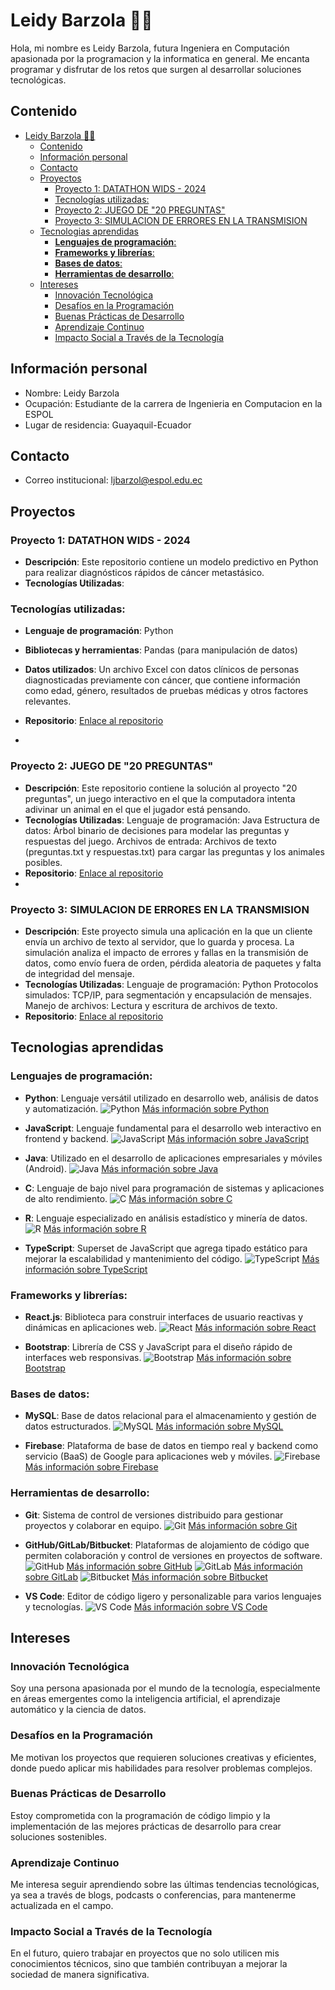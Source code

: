 # Leidy Barzola 👩‍💻
Hola, mi nombre es Leidy Barzola, futura Ingeniera en Computación apasionada por la programacion y la informatica en general. Me encanta programar y disfrutar de los retos que surgen al desarrollar soluciones tecnológicas.
## Contenido
- [Leidy Barzola 👩‍💻](#leidy-barzola-)
  - [Contenido](#contenido)
  - [Información personal](#información-personal)
  - [Contacto](#contacto)
  - [Proyectos](#proyectos)
    - [Proyecto 1: DATATHON WIDS - 2024](#proyecto-1-datathon-wids---2024)
    - [Tecnologías utilizadas:](#tecnologías-utilizadas)
    - [Proyecto 2: JUEGO DE "20 PREGUNTAS"](#proyecto-2-juego-de-20-preguntas)
    - [Proyecto 3: SIMULACION DE ERRORES EN LA TRANSMISION](#proyecto-3-simulacion-de-errores-en-la-transmision)
  - [Tecnologias aprendidas](#tecnologias-aprendidas)
    - [**Lenguajes de programación**:](#lenguajes-de-programación)
    - [**Frameworks y librerías**:](#frameworks-y-librerías)
    - [**Bases de datos**:](#bases-de-datos)
    - [**Herramientas de desarrollo**:](#herramientas-de-desarrollo)
  - [Intereses](#intereses)
    - [Innovación Tecnológica](#innovación-tecnológica)
    - [Desafíos en la Programación](#desafíos-en-la-programación)
    - [Buenas Prácticas de Desarrollo](#buenas-prácticas-de-desarrollo)
    - [Aprendizaje Continuo](#aprendizaje-continuo)
    - [Impacto Social a Través de la Tecnología](#impacto-social-a-través-de-la-tecnología)
## Información personal
* Nombre: Leidy Barzola
* Ocupación: Estudiante de la carrera de Ingenieria en Computacion en la ESPOL
* Lugar de residencia: Guayaquil-Ecuador

## Contacto
* Correo institucional: ljbarzol@espol.edu.ec
## Proyectos
 ### Proyecto 1: DATATHON WIDS - 2024 
- **Descripción**: 
Este repositorio contiene un modelo predictivo en Python para realizar diagnósticos rápidos de cáncer metastásico. 
- **Tecnologías Utilizadas**: 
### Tecnologías utilizadas:
- **Lenguaje de programación**: Python
- **Bibliotecas y herramientas**: Pandas (para manipulación de datos)
- **Datos utilizados**: Un archivo Excel con datos clínicos de personas diagnosticadas previamente con cáncer, que contiene información como edad, género, resultados de pruebas médicas y otros factores relevantes.

- **Repositorio**: [Enlace al repositorio](https://github.com/ljbarzol/WIDS-2024)
- 
### Proyecto 2: JUEGO DE "20 PREGUNTAS"
- **Descripción**: Este repositorio contiene la solución al proyecto "20 preguntas", un juego interactivo en el que la computadora intenta adivinar un animal en el que el jugador está pensando. 
- **Tecnologías Utilizadas**: 
  Lenguaje de programación: Java
Estructura de datos: Árbol binario de decisiones para modelar las preguntas y respuestas del juego.
Archivos de entrada: Archivos de texto (preguntas.txt y respuestas.txt) para cargar las preguntas y los animales posibles.
- **Repositorio**: [Enlace al repositorio](https://github.com/vic28code/Grupo_11)
- 
### Proyecto 3: SIMULACION DE ERRORES EN LA TRANSMISION 
- **Descripción**: Este proyecto simula una aplicación en la que un cliente envía un archivo de texto al servidor, que lo guarda y procesa. La simulación analiza el impacto de errores y fallas en la transmisión de datos, como envío fuera de orden, pérdida aleatoria de paquetes y falta de integridad del mensaje.
- **Tecnologías Utilizadas**: 
  Lenguaje de programación: Python
Protocolos simulados: TCP/IP, para segmentación y encapsulación de mensajes.
Manejo de archivos: Lectura y escritura de archivos de texto.
- **Repositorio**: [Enlace al repositorio](https://github.com/DiegoA00/Simulacion-de-Errores-en-la-Transmision)
  
## Tecnologias aprendidas 
### **Lenguajes de programación**:

- **Python**: Lenguaje versátil utilizado en desarrollo web, análisis de datos y automatización.
  ![Python](https://upload.wikimedia.org/wikipedia/commons/c/c3/Python-logo-notext.svg)
  [Más información sobre Python](https://www.python.org/)

- **JavaScript**: Lenguaje fundamental para el desarrollo web interactivo en frontend y backend.
  ![JavaScript](https://upload.wikimedia.org/wikipedia/commons/6/63/JavaScript-logo.png)
  [Más información sobre JavaScript](https://developer.mozilla.org/es/docs/Web/JavaScript)

- **Java**: Utilizado en el desarrollo de aplicaciones empresariales y móviles (Android).
  ![Java](https://upload.wikimedia.org/wikipedia/commons/3/30/Java_programming_language_logo.svg)
  [Más información sobre Java](https://www.oracle.com/java/)

- **C**: Lenguaje de bajo nivel para programación de sistemas y aplicaciones de alto rendimiento.
  ![C](https://upload.wikimedia.org/wikipedia/commons/1/1f/C_Programming_Language.svg)
  [Más información sobre C](https://en.wikipedia.org/wiki/C_(programming_language))

- **R**: Lenguaje especializado en análisis estadístico y minería de datos.
  ![R](https://upload.wikimedia.org/wikipedia/commons/1/12/R_logo_2013.png)
  [Más información sobre R](https://www.r-project.org/)

- **TypeScript**: Superset de JavaScript que agrega tipado estático para mejorar la escalabilidad y mantenimiento del código.
  ![TypeScript](https://upload.wikimedia.org/wikipedia/commons/4/42/Typescript_logo_2020.svg)
  [Más información sobre TypeScript](https://www.typescriptlang.org/)

### **Frameworks y librerías**:

- **React.js**: Biblioteca para construir interfaces de usuario reactivas y dinámicas en aplicaciones web.
  ![React](https://upload.wikimedia.org/wikipedia/commons/a/a7/React-icon.svg)
  [Más información sobre React](https://reactjs.org/)

- **Bootstrap**: Librería de CSS y JavaScript para el diseño rápido de interfaces web responsivas.
  ![Bootstrap](https://upload.wikimedia.org/wikipedia/commons/4/47/Bootstrap_logo_2020.svg)
  [Más información sobre Bootstrap](https://getbootstrap.com/)

### **Bases de datos**:

- **MySQL**: Base de datos relacional para el almacenamiento y gestión de datos estructurados.
  ![MySQL](https://upload.wikimedia.org/wikipedia/commons/6/69/MySQL_logo.png)
  [Más información sobre MySQL](https://www.mysql.com/)

- **Firebase**: Plataforma de base de datos en tiempo real y backend como servicio (BaaS) de Google para aplicaciones web y móviles.
  ![Firebase](https://upload.wikimedia.org/wikipedia/commons/e/e3/Firebase_Logo.svg)
  [Más información sobre Firebase](https://firebase.google.com/)

### **Herramientas de desarrollo**:

- **Git**: Sistema de control de versiones distribuido para gestionar proyectos y colaborar en equipo.
  ![Git](https://upload.wikimedia.org/wikipedia/commons/0/01/Git-logo.svg)
  [Más información sobre Git](https://git-scm.com/)

- **GitHub/GitLab/Bitbucket**: Plataformas de alojamiento de código que permiten colaboración y control de versiones en proyectos de software.
  ![GitHub](https://upload.wikimedia.org/wikipedia/commons/9/91/Octicons-mark-github.svg)
  [Más información sobre GitHub](https://github.com/)
  ![GitLab](https://upload.wikimedia.org/wikipedia/commons/e/e2/GitLab_Logo.svg)
  [Más información sobre GitLab](https://about.gitlab.com/)
  ![Bitbucket](https://upload.wikimedia.org/wikipedia/commons/a/a2/Bitbucket_logo_2021.svg)
  [Más información sobre Bitbucket](https://bitbucket.org/)

- **VS Code**: Editor de código ligero y personalizable para varios lenguajes y tecnologías.
  ![VS Code](https://upload.wikimedia.org/wikipedia/commons/a/a7/Visual_Studio_Code_1.35_icon.svg)
  [Más información sobre VS Code](https://code.visualstudio.com/)

## Intereses

### Innovación Tecnológica
Soy una persona apasionada por el mundo de la tecnología, especialmente en áreas emergentes como la inteligencia artificial, el aprendizaje automático y la ciencia de datos.

### Desafíos en la Programación
Me motivan los proyectos que requieren soluciones creativas y eficientes, donde puedo aplicar mis habilidades para resolver problemas complejos.

### Buenas Prácticas de Desarrollo
Estoy comprometida con la programación de código limpio y la implementación de las mejores prácticas de desarrollo para crear soluciones sostenibles.

### Aprendizaje Continuo
Me interesa seguir aprendiendo sobre las últimas tendencias tecnológicas, ya sea a través de blogs, podcasts o conferencias, para mantenerme actualizada en el campo.

### Impacto Social a Través de la Tecnología
En el futuro, quiero trabajar en proyectos que no solo utilicen mis conocimientos técnicos, sino que también contribuyan a mejorar la sociedad de manera significativa.
